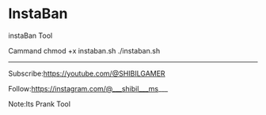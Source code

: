 # InstaBan
instaBan Tool

Cammand
chmod +x instaban.sh
./instaban.sh

---------------------------------
Subscribe:https://youtube.com/@SHIBILGAMER

Follow:https://instagram.com/@___shibil___ms___


Note:Its Prank Tool
